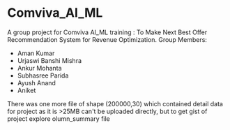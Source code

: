 # Comviva_AI_ML
A group project for Comviva AI_ML training : To Make Next Best Offer Recommendation System for Revenue Optimization.
Group Members:
- Aman Kumar
- Urjaswi Banshi Mishra
- Ankur Mohanta
- Subhasree Parida
- Ayush Anand
- Aniket

There was one more file of shape (200000,30) which contained detail data for project as it is >25MB can't be uploaded directly, but to get gist of project explore olumn_summary file
